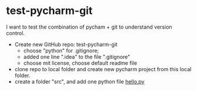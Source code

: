 # test-pycharm-git
I want to test the combination of pycham + git to understand version control.

- Create new GitHub repo: test-pycharm-git
  - choose "python" for .gitignore; 
  - added one line ".idea" to the file ".gitignore"
  - choose mit license, choose default readme file 
- clone repo to local folder and create new pycharm project from this local folder.
- create a folder "src", and add one python file [hello.py](src/hello.py)